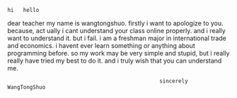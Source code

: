     hi   hello
   dear teacher 
   my name is wangtongshuo. firstly i want to apologize to you. because, act
   ually i cant understand your class online properly. and i really want to 
   understand it. but i fail.
   i am a freshman major in international trade and economics. i havent ever 
   learn something or anything about programming before. so my work may be very
   simple and stupid, but i really really have tried my best to do it. and i 
   truly wish that you can understand me.
                       

                                                    sincerely   WangTongShuo
